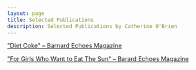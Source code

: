 ```yaml
---
layout: page
title: Selected Publications
description: Selected Publications by Catherine O'Brien
---
```


["Diet Coke" – Barnard Echoes Magazine](https://www.barnardechoes.com/featured-writing-v2/diet-coke-catherine-obrien)

["For Girls Who Want to Eat The Sun" – Barard Echoes Magazine](https://issuu.com/barnard_echoes/docs/echoes_to_upload_to_issuu/36)